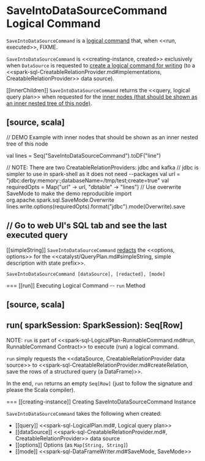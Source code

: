 # SaveIntoDataSourceCommand Logical Command

`SaveIntoDataSourceCommand` is a [logical command](RunnableCommand.md) that, when <<run, executed>>, FIXME.

`SaveIntoDataSourceCommand` is <<creating-instance, created>> exclusively when `DataSource` is requested to [create a logical command for writing](../DataSource.md#planForWriting) (to a <<spark-sql-CreatableRelationProvider.md#implementations, CreatableRelationProvider>> data source).

[[innerChildren]]
`SaveIntoDataSourceCommand` returns the <<query, logical query plan>> when requested for the [inner nodes (that should be shown as an inner nested tree of this node)](../catalyst/TreeNode.md#innerChildren).

[source, scala]
----
// DEMO Example with inner nodes that should be shown as an inner nested tree of this node

val lines = Seq("SaveIntoDataSourceCommand").toDF("line")

// NOTE: There are two CreatableRelationProviders: jdbc and kafka
// jdbc is simpler to use in spark-shell as it does not need --packages
val url = "jdbc:derby:memory:;databaseName=/tmp/test;create=true"
val requiredOpts = Map("url" -> url, "dbtable" -> "lines")
// Use overwrite SaveMode to make the demo reproducible
import org.apache.spark.sql.SaveMode.Overwrite
lines.write.options(requiredOpts).format("jdbc").mode(Overwrite).save

// Go to web UI's SQL tab and see the last executed query
----

[[simpleString]]
`SaveIntoDataSourceCommand` [redacts](../SQLConf.md#redactOptions) the <<options, options>> for the <<catalyst/QueryPlan.md#simpleString, simple description with state prefix>>.

```
SaveIntoDataSourceCommand [dataSource], [redacted], [mode]
```

=== [[run]] Executing Logical Command -- `run` Method

[source, scala]
----
run(
  sparkSession: SparkSession): Seq[Row]
----

NOTE: `run` is part of <<spark-sql-LogicalPlan-RunnableCommand.md#run, RunnableCommand Contract>> to execute (run) a logical command.

`run` simply requests the <<dataSource, CreatableRelationProvider data source>> to <<spark-sql-CreatableRelationProvider.md#createRelation, save the rows of a structured query (a DataFrame)>>.

In the end, `run` returns an empty `Seq[Row]` (just to follow the signature and please the Scala compiler).

=== [[creating-instance]] Creating SaveIntoDataSourceCommand Instance

`SaveIntoDataSourceCommand` takes the following when created:

* [[query]] <<spark-sql-LogicalPlan.md#, Logical query plan>>
* [[dataSource]] <<spark-sql-CreatableRelationProvider.md#, CreatableRelationProvider>> data source
* [[options]] Options (as `Map[String, String]`)
* [[mode]] <<spark-sql-DataFrameWriter.md#SaveMode, SaveMode>>
